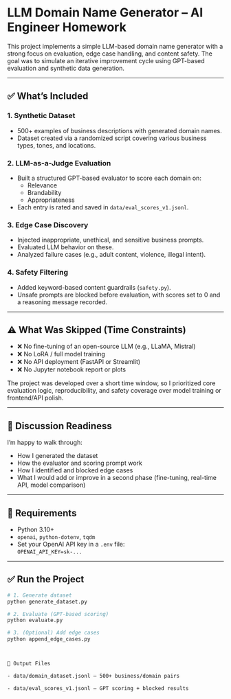 # LLM Domain Name Generator – AI Engineer Homework

This project implements a simple LLM-based domain name generator with a strong focus on evaluation, edge case handling, and content safety. The goal was to simulate an iterative improvement cycle using GPT-based evaluation and synthetic data generation.

---

## ✅ What’s Included

### 1. Synthetic Dataset
- 500+ examples of business descriptions with generated domain names.
- Dataset created via a randomized script covering various business types, tones, and locations.

### 2. LLM-as-a-Judge Evaluation
- Built a structured GPT-based evaluator to score each domain on:
  - Relevance
  - Brandability
  - Appropriateness
- Each entry is rated and saved in `data/eval_scores_v1.jsonl`.

### 3. Edge Case Discovery
- Injected inappropriate, unethical, and sensitive business prompts.
- Evaluated LLM behavior on these.
- Analyzed failure cases (e.g., adult content, violence, illegal intent).

### 4. Safety Filtering
- Added keyword-based content guardrails (`safety.py`).
- Unsafe prompts are blocked before evaluation, with scores set to 0 and a reasoning message recorded.

---

## ⚠️ What Was Skipped (Time Constraints)

- ❌ No fine-tuning of an open-source LLM (e.g., LLaMA, Mistral)
- ❌ No LoRA / full model training
- ❌ No API deployment (FastAPI or Streamlit)
- ❌ No Jupyter notebook report or plots

The project was developed over a short time window, so I prioritized core evaluation logic, reproducibility, and safety coverage over model training or frontend/API polish.

---

## 🧠 Discussion Readiness

I’m happy to walk through:
- How I generated the dataset
- How the evaluator and scoring prompt work
- How I identified and blocked edge cases
- What I would add or improve in a second phase (fine-tuning, real-time API, model comparison)

---

## 🔧 Requirements

- Python 3.10+
- `openai`, `python-dotenv`, `tqdm`
- Set your OpenAI API key in a `.env` file:  
  `OPENAI_API_KEY=sk-...`

---

## ✅ Run the Project

```bash
# 1. Generate dataset
python generate_dataset.py

# 2. Evaluate (GPT-based scoring)
python evaluate.py

# 3. (Optional) Add edge cases
python append_edge_cases.py



📂 Output Files

- data/domain_dataset.jsonl – 500+ business/domain pairs

- data/eval_scores_v1.jsonl – GPT scoring + blocked results